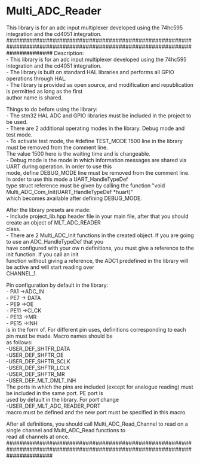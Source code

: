 # Multi_ADC_Reader
This library is for an adc input multiplexer developed using the 74hc595 integration  and the cd4051 integration.
##############################################################################################################################
 Description:																												
	- This library is for an adc input multiplexer developed using the 74hc595 integration  and the cd4051 integration.		
	- The library is built on standard HAL libraries and performs all GPIO operations through HAL.							
	- The library is provided as open source,  and modification and  republication is   permitted as long as the  first		
	  author name is shared.																								
																															
Things to do before using the library:																						
	- The stm32 HAL ADC and GPIO libraries must be included in the project to be used.										
	- There are 2 additional operating modes in the library. Debug mode and test mode.										
	- To activate  test mode, the  #define TEST_MODE 1500  line  in the library must  be  removed from the comment line.	
	  The value 1500 here is the waiting time and is changeable.															
	- Debug mode is the mode in which information messages are shared via  UART during operation.  In order  to use this	
	  mode, define DEBUG_MODE line must be removed from the comment line. In order to use this mode a UART_HandleTypeDef	
	  type struct reference must be given by  calling the function  "void Multi_ADC_Com_Init(UART_HandleTypeDef *huart)"	
	  which becomes available after defining DEBUG_MODE.																	
																															
After the library presets are made:																							
	- Include project_lib.hpp header file  in your main file,  after that you should create an object  of MLT_ADC_READER	
 	  class.																												
	- There are 2 Multi_ADC_Init functions in the created object. If you are going to use an  ADC_HandleTypeDef that you	
	  have configured with your ow n definitions, you  must give a  reference to the  init function. If you call an init	
	  function without giving a reference, the ADC1 predefined in the library will be active and will start reading over	
	  CHANNEL_1.																											
																															
Pin configuration by default in the library:																				
		- PA1 ->ADC_IN																										
		- PE7 -> DATA																										
		- PE9 ->OE																											
		- PE11 ->CLCK																										
		- PE13 ->MR																											
		- PE15 ->INH																										
	is in the form of. For different pin uses, definitions corresponding to each pin must be  made. Macro names should be 	
	as follows:																												
		-USER_DEF_SHTFR_DATA																								
		-USER_DEF_SHFTR_OE																									
		-USER_DEF_SHFTR_SCLK																								
		-USER_DEF_SHFTR_LCLK																								
		-USER_DEF_SHFTR_MR																									
		-USER_DEF_MLT_DMLT_INH																								
 	The ports in which the pins are included (except for analogue reading) must be included in the same port.  PE port is 	
	used by default in the library. For port change																			
		-USER_DEF_MLT_ADC_READER_PORT																						
	macro must be defined and the new port must be specified in this macro.													
																															
After all definitions, you should call Multi_ADC_Read_Channel to read on a single channel and Multi_ADC_Read functions to 	
read all channels at once.																									
##############################################################################################################################